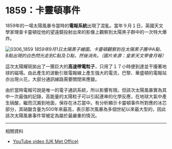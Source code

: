# 1859：卡靈頓事件

1859年的一場太陽風暴令當時的**電報系統**出現了混亂。當年９月１日，英國天文學家理查卡靈頓從他的望遠鏡投射出來的影像上觀察到太陽黑子群中的一次特大爆炸。

![0306_1859](./static/0306_1859.png)
*1859年9月1日太陽黑子繪圖。卡靈頓觀察到在太陽黑子團中A點、 B點出現的白色閃光走到C點及 D點，然後消失。（圖片來源：皇家天文學會月報）*

這次太陽耀斑拋出了一團巨大的**高速帶電粒子**，只用了１７小時便到達並干擾著地球的磁場。由此產生的波動引致電報線上產生強大的電流，巴黎、華盛頓的電報站亦出現火花，大部分通訊線路需要關閉來應變。

由於當時電報可說是唯一的電子通訊系統，所以影響有限。但該次太陽風暴實為其中一次最強的記錄，高能量的太陽粒子可以引起連串的化學反應，在地球大氣中產生硝酸，繼而沉澱到地面，保存在冰芯當中。有分析顯示卡靈頓事件所對應的冰芯部分，其硝酸含量为500年來最高，表示那次風暴為多個世紀以來最大型的，因此該次太陽風暴事件常被定為屬於最嚴重的情況。

---

相關資料

- [YouTube video (UK Met Office)](https://www.youtube.com/watch?v=i1Of6j17ImI)